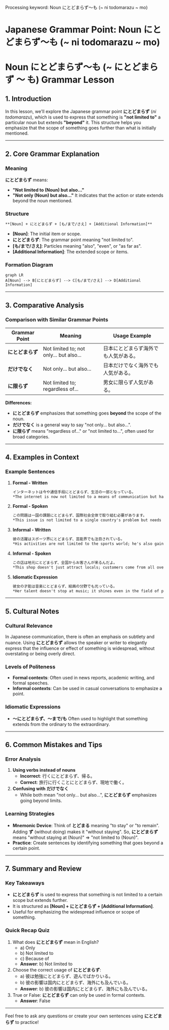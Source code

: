 Processing keyword: Noun にとどまらず～も (~ ni todomarazu ~ mo)
# Japanese Grammar Point: Noun にとどまらず～も (~ ni todomarazu ~ mo)
# Noun にとどまらず～も (~ にとどまらず ～ も) Grammar Lesson
## 1. Introduction
In this lesson, we'll explore the Japanese grammar point **にとどまらず** (*ni todomarazu*), which is used to express that something is **"not limited to"** a particular noun but extends **"beyond"** it. This structure helps you emphasize that the scope of something goes further than what is initially mentioned.

---
## 2. Core Grammar Explanation
### Meaning
**にとどまらず** means:
- **"Not limited to (Noun) but also..."**
- **"Not only (Noun) but also..."**
It indicates that the action or state extends beyond the noun mentioned.
### Structure
```markdown
**[Noun] + にとどまらず + [も/まで/さえ] + [Additional Information]**
```
- **[Noun]**: The initial item or scope.
- **にとどまらず**: The grammar point meaning "not limited to".
- **[も/まで/さえ]**: Particles meaning "also", "even", or "as far as".
- **[Additional Information]**: The extended scope or items.
### Formation Diagram
```mermaid
graph LR
A[Noun] --> B[にとどまらず] --> C[も/まで/さえ] --> D[Additional Information]
```
---
## 3. Comparative Analysis
### Comparison with Similar Grammar Points
| Grammar Point          | Meaning                                 | Usage Example                                 |
|------------------------|-----------------------------------------|-----------------------------------------------|
| **にとどまらず**      | Not limited to; not only... but also...  | 日本にとどまらず海外でも人気がある。             |
| **だけでなく**       | Not only... but also...                  | 日本だけでなく海外でも人気がある。             |
| **に限らず**         | Not limited to; regardless of...         | 男女に限らず人気がある。                       |
**Differences:**
- **にとどまらず** emphasizes that something goes **beyond** the scope of the noun.
- **だけでなく** is a general way to say "not only... but also...".
- **に限らず** means "regardless of..." or "not limited to...", often used for broad categories.
---
## 4. Examples in Context
### Example Sentences
1. **Formal - Written**
   ```markdown
   インターネットは今や通信手段にとどまらず、生活の一部となっている。
   *The internet is now not limited to a means of communication but has become a part of daily life.*
   ```
2. **Formal - Spoken**
   ```markdown
   この問題は一国の課題にとどまらず、国際社会全体で取り組む必要があります。
   *This issue is not limited to a single country's problem but needs to be addressed by the entire international community.*
   ```
3. **Informal - Written**
   ```markdown
   彼の活躍はスポーツ界にとどまらず、芸能界でも注目されている。
   *His activities are not limited to the sports world; he's also gaining attention in the entertainment industry.*
   ```
4. **Informal - Spoken**
   ```markdown
   この店は地元にとどまらず、全国からお客さんが来るんだよ。
   *This shop doesn't just attract locals; customers come from all over the country.*
   ```
5. **Idiomatic Expression**
   ```markdown
   彼女の才能は音楽にとどまらず、絵画の分野でも光っている。
   *Her talent doesn't stop at music; it shines even in the field of painting.*
   ```
---
## 5. Cultural Notes
### Cultural Relevance
In Japanese communication, there is often an emphasis on subtlety and nuance. Using **にとどまらず** allows the speaker or writer to elegantly express that the influence or effect of something is widespread, without overstating or being overly direct.
### Levels of Politeness
- **Formal contexts**: Often used in news reports, academic writing, and formal speeches.
- **Informal contexts**: Can be used in casual conversations to emphasize a point.
### Idiomatic Expressions
- **～にとどまらず、～まで/も**
  Often used to highlight that something extends from the ordinary to the extraordinary.
---
## 6. Common Mistakes and Tips
### Error Analysis
1. **Using verbs instead of nouns**
   - **Incorrect**: 行くにとどまらず、帰る。
   - **Correct**: 旅行に行くことにとどまらず、現地で働く。
2. **Confusing with だけでなく**
   - While both mean "not only... but also...", **にとどまらず** emphasizes going beyond limits.
### Learning Strategies
- **Mnemonic Device**: Think of **とどまる** meaning "to stay" or "to remain". Adding **ず** (without doing) makes it "without staying". So, **にとどまらず** means "without staying at (Noun)" ⇒ "not limited to (Noun)".
- **Practice**: Create sentences by identifying something that goes beyond a certain point.
---
## 7. Summary and Review
### Key Takeaways
- **にとどまらず** is used to express that something is not limited to a certain scope but extends further.
- It is structured as **[Noun] + にとどまらず + [Additional Information]**.
- Useful for emphasizing the widespread influence or scope of something.
### Quick Recap Quiz
1. What does **にとどまらず** mean in English?
   - a) Only
   - b) Not limited to
   - c) Because of
   - **Answer**: b) Not limited to
2. Choose the correct usage of **にとどまらず**:
   - a) 彼は勉強にとどまらず、遊んでばかりいる。
   - b) 彼の影響は国内にとどまらず、海外にも及んでいる。
   - **Answer**: b) 彼の影響は国内にとどまらず、海外にも及んでいる。
3. True or False: **にとどまらず** can only be used in formal contexts.
   - **Answer**: False
---
Feel free to ask any questions or create your own sentences using **にとどまらず** to practice!
